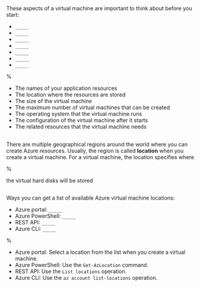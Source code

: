 ##

These aspects of a virtual machine are important to think about before you start:

- `_____`
- `_____`
- `_____`
- `_____`
- `_____`
- `_____`
- `_____`

%

- The names of your application resources
- The location where the resources are stored
- The size of the virtual machine
- The maximum number of virtual machines that can be created
- The operating system that the virtual machine runs
- The configuration of the virtual machine after it starts
- The related resources that the virtual machine needs

##

There are multiple geographical regions around the world where you can create Azure resources. Usually, the region is called **location** when you create a virtual machine. For a virtual machine, the location specifies where

%

the virtual hard disks will be stored

##

Ways you can get a list of available Azure virtual machine locations:

- Azure portal: `_____`
- Azure PowerShell: `_____`
- REST API: `_____`
- Azure CLI: `_____`

%

- Azure portal: Select a location from the list when you create a virtual machine.
- Azure PowerShell: Use the `Get-AzLocation` command.
- REST API: Use the `List locations` operation.
- Azure CLI: Use the `az account list-locations` operation.
